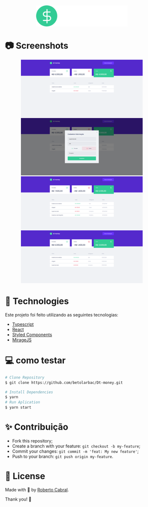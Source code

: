 <p align="center">
   <img src="./src/assets/logo1.svg" alt="Move It" width="300"/>
</p>



# :camera: Screenshots
<div align="center">
   <img src="./src/assets/screen1.png" width="400px">
   <img src="./src/assets/screen2.png" width="400px">
   <img src="./src/assets/screen3.png" width="400px">
   <img src="./src/assets/screen4.png" width="400px">
</div>


# :rocket: Technologies
Este projeto foi feito utilizando as seguintes tecnologias:

* [Typescript](https://www.typescriptlang.org/)      
* [React](https://reactjs.org/)      
* [Styled Components](https://styled-components.com/)
* [MirageJS](https://miragejs.com/)

# :computer: como testar

```bash
# Clone Repository
$ git clone https://github.com/betolarbac/Dt-money.git
```

```bash
# Install Dependencies
$ yarn
# Run Aplication
$ yarn start
```


# :sparkles: Contribuição

- Fork this repository;
- Create a branch with your feature: `git checkout -b my-feature`;
- Commit your changes: `git commit -m 'feat: My new feature'`;
- Push to your branch: `git push origin my-feature`.

# :page_facing_up: License


Made with 💖 by [Roberto Cabral](https://www.linkedin.com/in/roberto-larbac/). 

Thank you! 🌠

